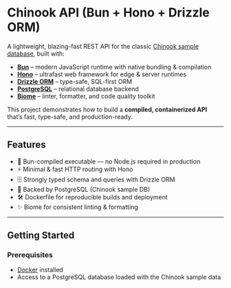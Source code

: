# Chinook API (Bun + Hono + Drizzle ORM)

A lightweight, blazing-fast REST API for the classic [Chinook sample database](https://github.com/lerocha/chinook-database), built with:

-   [**Bun**](https://bun.sh/) – modern JavaScript runtime with native bundling & compilation
-   [**Hono**](https://hono.dev/) – ultrafast web framework for edge & server runtimes
-   [**Drizzle ORM**](https://orm.drizzle.team/) – type-safe, SQL-first ORM
-   [**PostgreSQL**](https://www.postgresql.org/) – relational database backend
-   [**Biome**](https://biomejs.dev/) – linter, formatter, and code quality toolkit

This project demonstrates how to build a **compiled, containerized API** that’s fast, type-safe, and production-ready.

---

## Features

-   🚀 Bun-compiled executable — no Node.js required in production
-   ⚡ Minimal & fast HTTP routing with Hono
-   🗄️ Strongly typed schema and queries with Drizzle ORM
-   🐘 Backed by PostgreSQL (Chinook sample DB)
-   🛠️ Dockerfile for reproducible builds and deployment
-   ✨ Biome for consistent linting & formatting

---

## Getting Started

### Prerequisites

-   [Docker](https://docs.docker.com/get-docker/) installed
-   Access to a PostgreSQL database loaded with the Chinook sample data
